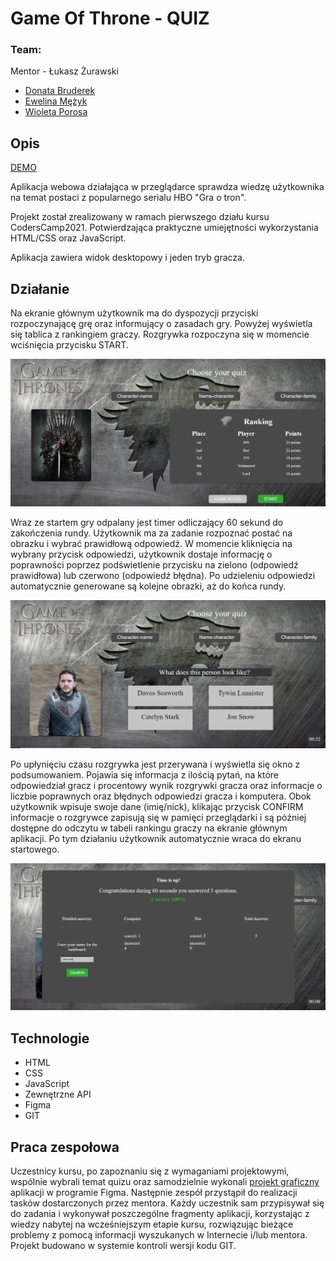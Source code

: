 
# Game Of Throne - QUIZ

### Team:
Mentor - Łukasz Żurawski
* [Donata Bruderek](https://github.com/DonataB)
* [Ewelina Mężyk](https://github.com/EMEZYK)
* [Wioleta Porosa](https://github.com/VivienneSoldier)

## Opis

[DEMO](https://coderscamp-got-quiz.netlify.app/)

Aplikacja webowa działająca w przeglądarce sprawdza wiedzę użytkownika na temat postaci z popularnego serialu HBO "Gra o tron".

Projekt został zrealizowany w ramach pierwszego działu kursu CodersCamp2021. Potwierdzająca praktyczne umiejętności wykorzystania HTML/CSS oraz JavaScript.

Aplikacja zawiera widok desktopowy i jeden tryb gracza.

## Działanie
Na ekranie głównym użytkownik ma do dyspozycji przyciski rozpoczynającę grę oraz informujący o zasadach gry. Powyżej wyświetla się tablica z rankingiem graczy. Rozgrywka rozpoczyna się w momencie wciśnięcia przycisku START. 

![main-view](src/image/main_view.png)

Wraz ze startem gry odpalany jest timer odliczający 60 sekund do zakończenia rundy. Użytkownik ma za zadanie rozpoznać postać na obrazku i wybrać prawidłową odpowiedź. W momencie kliknięcia na wybrany przycisk odpowiedzi, użytkownik dostaje informację o poprawności poprzez podświetlenie przycisku na zielono (odpowiedź prawidłowa) lub czerwono (odpowiedź błędna). Po udzieleniu odpowiedzi automatycznie generowane są kolejne obrazki, aż do końca rundy.

![game-view](src/image/game_view.png)

Po upłynięciu czasu rozgrywka jest przerywana i wyświetla się okno z podsumowaniem. Pojawia się informacja z ilością pytań, na które odpowiedział gracz i procentowy wynik rozgrywki gracza oraz informacje o liczbie poprawnych oraz błędnych odpowiedzi gracza i komputera. Obok użytkownik wpisuje swoje dane  (imię/nick), klikając przycisk CONFIRM informacje o rozgrywce zapisują się w pamięci przeglądarki i są później dostępne do odczytu w tabeli rankingu graczy na ekranie głównym aplikacji. Po tym działaniu użytkownik automatycznie wraca do ekranu startowego.

![over-view](src/image/over_view.png)


## Technologie
* HTML
* CSS
* JavaScript
* Zewnętrzne API
* Figma
* GIT

## Praca zespołowa
Uczestnicy kursu, po zapoznaniu się z wymaganiami  projektowymi, wspólnie wybrali temat quizu oraz samodzielnie wykonali [projekt graficzny](https://www.figma.com/file/Ci9CQShFiF1zXjFTZihJkz/CodersCamp2021.Project.JavaScript.GameOfThrones?node-id=256%3A107) aplikacji w programie Figma. Następnie zespół przystąpił do realizacji tasków dostarczonych przez mentora. Każdy uczestnik sam przypisywał się do zadania i wykonywał poszczególne fragmenty aplikacji, korzystając z wiedzy nabytej na wcześniejszym etapie kursu, rozwiązując bieżące problemy z pomocą informacji wyszukanych w Internecie i/lub mentora. Projekt budowano w systemie kontroli wersji kodu GIT.